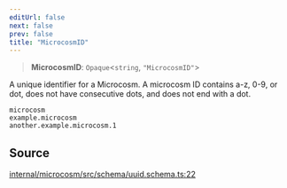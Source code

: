 ```yaml
---
editUrl: false
next: false
prev: false
title: "MicrocosmID"
---
```


> **MicrocosmID**: `Opaque`\<`string`, `"MicrocosmID"`\>

A unique identifier for a Microcosm.
A microcosm ID contains a-z, 0-9, or dot, does not have consecutive dots, and does not end with a dot.
```
microcosm
example.microcosm
another.example.microcosm.1
```

## Source

[internal/microcosm/src/schema/uuid.schema.ts:22](https://github.com/nodenogg-in/alpha-p2p/blob/bd4a66e/internal/microcosm/src/schema/uuid.schema.ts#L22)
